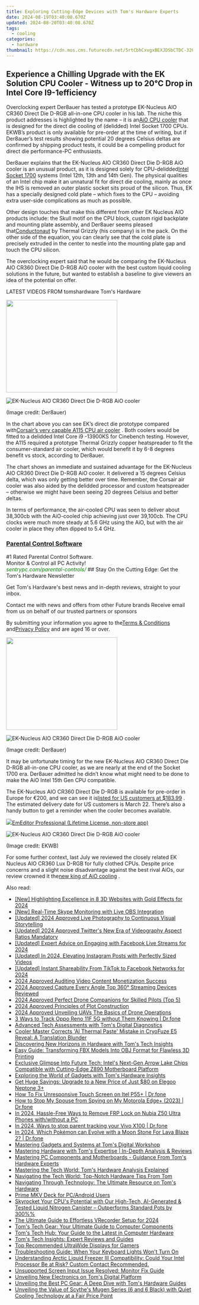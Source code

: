 ```yaml
---
title: Exploring Cutting-Edge Devices with Tom's Hardware Experts
date: 2024-08-19T03:40:08.670Z
updated: 2024-08-20T03:40:08.670Z
tags:
  - cooling
categories:
  - hardware
thumbnail: https://cdn.mos.cms.futurecdn.net/5rtCbhCxvgxBEXJDSbCTDC-320-80.jpg
---
```


## Experience a Chilling Upgrade with the EK Solution CPU Cooler - Witness up to 20°C Drop in Intel Core I9-1efficiency

Overclocking expert Der8auer has tested a prototype EK-Nucleus AIO CR360 Direct Die D-RGB all-in-one CPU cooler in his lab. The niche this product addresses is highlighted by the name – it is an[AiO CPU cooler](https://www.tomshardware.com/reviews/best-cpu-coolers,4181.html) that is designed for the direct die cooling of (delidded) Intel Socket 1700 CPUs. EKWB’s product is only available for pre-order at the time of writing, but if Der8auer’s test results showing potential 20 degrees Celsius deltas are confirmed by shipping product tests, it could be a compelling product for direct die performance-PC enthusiasts.

 Der8auer explains that the EK-Nucleus AIO CR360 Direct Die D-RGB AiO cooler is an unusual product, as it is designed solely for CPU-delidded[Intel Socket 1700](https://www.tomshardware.com/news/amd-takes-jab-at-intel-over-lga1700-platform-longevity) systems (Intel 12th, 13th and 14th Gen). The physical qualities of an Intel chip make it an unnatural fit for direct die cooling, mainly as once the IHS is removed an outer plastic socket sits proud of the silicon. Thus, EK has a specially designed cold plate – which fixes to the CPU – avoiding extra user-side complications as much as possible.

 Other design touches that make this different from other EK Nucleus AIO products include: the Skull motif on the CPU block, custom rigid backplate and mounting plate assembly, and Der8auer seems pleased that[Conductonaut](https://www.tomshardware.com/best-picks/best-thermal-paste) by Thermal Grizzly (his company) is in the pack. On the other side of the equation, you can clearly see that the cold plate is precisely extruded in the center to nestle into the mounting plate gap and touch the CPU silicon.

 The overclocking expert said that he would be comparing the EK-Nucleus AIO CR360 Direct Die D-RGB AiO cooler with the best custom liquid cooling solutions in the future, but wanted to establish a baseline to give viewers an idea of the potential on offer.

 LATEST VIDEOS FROM tomshardware Tom's Hardware

<!-- affiliate ads begin -->
<a href="https://printrendy.pxf.io/c/5597632/1453720/17020" target="_top" id="1453720"><img src="//a.impactradius-go.com/display-ad/17020-1453720" border="0" alt="" width="300" height="250"/></a><img height="0" width="0" src="https://imp.pxf.io/i/5597632/1453720/17020" style="position:absolute;visibility:hidden;" border="0" />
<!-- affiliate ads end -->
![EK-Nucleus AIO CR360 Direct Die D-RGB AiO cooler](https://cdn.mos.cms.futurecdn.net/Mqvy3Y6vrwuksYvcHVpUaJ-320-80.jpg)

 (Image credit: Der8auer)

 In the chart above you can see EK’s direct die prototype compared with[Corsair’s very capable A115 CPU air cooler](https://www.tomshardware.com/pc-components/cooling/corsair-air-a115-cooler-review/2) . Both coolers would be fitted to a delidded Intel Core i9 -13900KS for Cinebench testing. However, the A115 required a prototype Thermal Grizzly copper heatspreader to fit the consumer-standard air cooler, which would benefit it by 6-8 degrees benefit vs stock, according to Der8auer.

 The chart shows an immediate and sustained advantage for the EK-Nucleus AIO CR360 Direct Die D-RGB AiO cooler. It delivered a 15 degrees Celsius delta, which was only getting better over time. Remember, the Corsair air cooler was also aided by the delidded processor and custom heatspreader – otherwise we might have been seeing 20 degrees Celsius and better deltas.

 In terms of performance, the air-cooled CPU was seen to deliver about 38,300cb with the AiO-cooled chip achieving just over 39,100cb. The CPU clocks were much more steady at 5.6 GHz using the AiO, but with the air cooler in place they often dipped to 5.4 GHz.

<!-- affiliate ads begin -->
<h3 id="200610"><a href="https://sentrypc.7eer.net/c/5597632/200610/3022">Parental Control Software</a></h3>
<span class="text-ad-content">
	#1 Rated Parental Control Software.<br/>
	Monitor & Control all PC Activity!<br/>
		<cite style="color:green">sentrypc.com/parental-controls/</cite>
	</span><img height="0" width="0" src="https://sentrypc.7eer.net/i/5597632/200610/3022" style="position:absolute;visibility:hidden;" border="0" />
<!-- affiliate ads end -->
## Stay On the Cutting Edge: Get the Tom's Hardware Newsletter

 Get Tom's Hardware's best news and in-depth reviews, straight to your inbox.

 Contact me with news and offers from other Future brands  Receive email from us on behalf of our trusted partners or sponsors

 By submitting your information you agree to the[Terms & Conditions](https://futureplc.com/terms-conditions/) and[Privacy Policy](https://futureplc.com/privacy-policy/) and are aged 16 or over.

<!-- affiliate ads begin -->
<a href="https://modlily.sjv.io/c/5597632/1997817/17059" target="_top" id="1997817"><img src="//a.impactradius-go.com/display-ad/17059-1997817" border="0" alt="" width="300" height="250"/></a><img height="0" width="0" src="https://imp.pxf.io/i/5597632/1997817/17059" style="position:absolute;visibility:hidden;" border="0" />
<!-- affiliate ads end -->
![EK-Nucleus AIO CR360 Direct Die D-RGB AiO cooler](https://cdn.mos.cms.futurecdn.net/wmRXDJgtnnLnPhD5DLfZMJ-320-80.jpg)

 (Image credit: Der8auer)

 It may be unfortunate timing for the new EK-Nucleus AIO CR360 Direct Die D-RGB all-in-one CPU cooler, as we are nearly at the end of the Socket 1700 era. Der8auer admitted he didn’t know what might need to be done to make the AiO Intel 15th Gen CPU compatible.

 The EK-Nucleus AIO CR360 Direct Die D-RGB is available for pre-order in Europe for €200, and we can see it is[listed for US customers at $183.99](https://www.ekwb.com/shop/ek-nucleus-aio-cr360-direct-die-d-rgb-1700) . The estimated delivery date for US customers is March 22\. There’s also a handy button to get a reminder when the cooler becomes available.

<!-- affiliate ads begin -->
<a href="https://shop.emeditor.com/order/checkout.php?PRODS=4631722&QTY=1&AFFILIATE=108875&CART=1"><img src="https://www.emeditor.com/wp-content/uploads/2023/05/frontpage2-2048x588.webp" border="0">EmEditor Professional (Lifetime License, non-store app)</a>
<!-- affiliate ads end -->
![EK-Nucleus AIO CR360 Direct Die D-RGB AiO cooler](https://cdn.mos.cms.futurecdn.net/DwdkCF27CRpbAtFLxxyV8J-320-80.jpg)

(Image credit: EKWB)

 For some further context, last July we reviewed the closely related EK Nucleus AIO CR360 Lux D-RGB for fully clothed CPUs. Despite price concerns and a slight noise disadvantage against the best rival AiOs, our review crowned it the[new king of AiO cooling](https://www.tomshardware.com/reviews/ek-nucleus-aio-cr360-lux-d-rgb) .


<ins class="adsbygoogle"
     style="display:block"
     data-ad-format="autorelaxed"
     data-ad-client="ca-pub-7571918770474297"
     data-ad-slot="1223367746"></ins>



<ins class="adsbygoogle"
     style="display:block"
     data-ad-client="ca-pub-7571918770474297"
     data-ad-slot="8358498916"
     data-ad-format="auto"
     data-full-width-responsive="true"></ins>

<span class="atpl-alsoreadstyle">Also read:</span>
<div><ul>
<li><a href="https://vp-tips.techidaily.com/new-highlighting-excellence-in-8-3d-websites-with-gold-effects-for-2024/"><u>[New] Highlighting Excellence in 8 3D Websites with Gold Effects for 2024</u></a></li>
<li><a href="https://on-screen-recording.techidaily.com/new-real-time-skype-monitoring-with-live-obs-integration/"><u>[New] Real-Time Skype Monitoring with Live OBS Integration</u></a></li>
<li><a href="https://article-tips.techidaily.com/updated-2024-approved-live-photography-to-continuous-visual-storytelling/"><u>[Updated] 2024 Approved  Live Photography to Continuous Visual Storytelling</u></a></li>
<li><a href="https://twitter-videos.techidaily.com/updated-2024-approved-twitters-new-era-of-videography-aspect-ratios-mandatory/"><u>[Updated] 2024 Approved  Twitter's New Era of Videography  Aspect Ratios Mandatory</u></a></li>
<li><a href="https://facebook-videos.techidaily.com/updated-expert-advice-on-engaging-with-facebook-live-streams-for-2024/"><u>[Updated] Expert Advice on Engaging with Facebook Live Streams for 2024</u></a></li>
<li><a href="https://instagram-video-recordings.techidaily.com/updated-in-2024-elevating-instagram-posts-with-perfectly-sized-videos/"><u>[Updated] In 2024, Elevating Instagram Posts with Perfectly Sized Videos</u></a></li>
<li><a href="https://facebook-clips.techidaily.com/updated-instant-shareability-from-tiktok-to-facebook-networks-for-2024/"><u>[Updated] Instant Shareability From TikTok to Facebook Networks for 2024</u></a></li>
<li><a href="https://youtube-sure.techidaily.com/approved-auditing-video-content-monetization-success/"><u>2024 Approved  Auditing Video Content Monetization Success</u></a></li>
<li><a href="https://extra-lessons.techidaily.com/2024-approved-capture-every-angle-top-360-streaming-devices-reviewed/"><u>2024 Approved  Capture Every Angle  Top 360° Streaming Devices Reviewed</u></a></li>
<li><a href="https://extra-skills.techidaily.com/2024-approved-perfect-drone-companions-for-skilled-pilots-top-5/"><u>2024 Approved  Perfect Drone Companions for Skilled Pilots (Top 5)</u></a></li>
<li><a href="https://article-tips.techidaily.com/2024-approved-principles-of-plot-construction/"><u>2024 Approved  Principles of Plot Construction</u></a></li>
<li><a href="https://some-tips.techidaily.com/2024-approved-unveiling-uavs-the-basics-of-drone-operations/"><u>2024 Approved  Unveiling UAVs  The Basics of Drone Operations</u></a></li>
<li><a href="https://android-location-track.techidaily.com/3-ways-to-track-oppo-reno-11f-5g-without-them-knowing-drfone-by-drfone-virtual-android/"><u>3 Ways to Track Oppo Reno 11F 5G without Them Knowing | Dr.fone</u></a></li>
<li><a href="https://hardware-tips.techidaily.com/advanced-tech-assessments-with-toms-digital-diagnostics/"><u>Advanced Tech Assessments with Tom's Digital Diagnostics</u></a></li>
<li><a href="https://hardware-tips.techidaily.com/cooler-master-corrects-ai-thermal-paste-mistake-in-cryofuze-e5-reveal-a-translation-blunder/"><u>Cooler Master Corrects 'AI Thermal Paste' Mistake in CryoFuze E5 Reveal: A Translation Blunder</u></a></li>
<li><a href="https://hardware-tips.techidaily.com/discovering-new-horizons-in-hardware-with-toms-tech-insights/"><u>Discovering New Horizons in Hardware with Tom's Tech Insights</u></a></li>
<li><a href="https://hardware-tips.techidaily.com/easy-guide-transforming-fbx-models-into-obj-format-for-flawless-3d-printing/"><u>Easy Guide: Transforming FBX Models Into OBJ Format for Flawless 3D Printing</u></a></li>
<li><a href="https://hardware-tips.techidaily.com/exclusive-glimpse-into-future-tech-intels-next-gen-arrow-lake-chips-compatible-with-cutting-edge-z890-motherboard-platform/"><u>Exclusive Glimpse Into Future Tech: Intel's Next-Gen Arrow Lake Chips Compatible with Cutting-Edge Z890 Motherboard Platform</u></a></li>
<li><a href="https://hardware-tips.techidaily.com/exploring-the-world-of-gadgets-with-toms-hardware-insights/"><u>Exploring the World of Gadgets with Tom's Hardware Insights</u></a></li>
<li><a href="https://hardware-tips.techidaily.com/get-huge-savings-upgrade-to-a-new-price-of-just-80-on-elegoo-neptone-3plus/"><u>Get Huge Savings: Upgrade to a New Price of Just $80 on Elegoo Neptone 3+</u></a></li>
<li><a href="https://fix-guide.techidaily.com/how-to-fix-unresponsive-touch-screen-on-itel-p55plus-drfone-by-drfone-fix-android-problems-fix-android-problems/"><u>How To Fix Unresponsive Touch Screen on Itel P55+ | Dr.fone</u></a></li>
<li><a href="https://change-location.techidaily.com/how-to-stop-my-spouse-from-spying-on-my-motorola-edgeplus-2023-drfone-by-drfone-virtual-android/"><u>How to Stop My Spouse from Spying on My Motorola Edge+ (2023) | Dr.fone</u></a></li>
<li><a href="https://bypass-frp.techidaily.com/in-2024-hassle-free-ways-to-remove-frp-lock-on-nubia-z50-ultra-phones-withwithout-a-pc-by-drfone-android/"><u>In 2024, Hassle-Free Ways to Remove FRP Lock on Nubia Z50 Ultra Phones with/without a PC</u></a></li>
<li><a href="https://android-location-track.techidaily.com/in-2024-ways-to-stop-parent-tracking-your-vivo-x100-drfone-by-drfone-virtual-android/"><u>In 2024, Ways to stop parent tracking your Vivo X100 | Dr.fone</u></a></li>
<li><a href="https://android-pokemon-go.techidaily.com/in-2024-which-pokemon-can-evolve-with-a-moon-stone-for-lava-blaze-2-drfone-by-drfone-virtual-android/"><u>In 2024, Which Pokémon can Evolve with a Moon Stone For Lava Blaze 2? | Dr.fone</u></a></li>
<li><a href="https://hardware-tips.techidaily.com/mastering-gadgets-and-systems-at-toms-digital-workshop/"><u>Mastering Gadgets and Systems at Tom's Digital Workshop</u></a></li>
<li><a href="https://hardware-tips.techidaily.com/mastering-hardware-with-toms-expertise-in-depth-analysis-and-reviews/"><u>Mastering Hardware with Tom's Expertise | In-Depth Analysis & Reviews</u></a></li>
<li><a href="https://hardware-tips.techidaily.com/mastering-pc-components-and-motherboards-guidance-from-toms-hardware-experts/"><u>Mastering PC Components and Motherboards - Guidance From Tom's Hardware Experts</u></a></li>
<li><a href="https://hardware-tips.techidaily.com/mastering-the-tech-world-toms-hardware-analysis-explained/"><u>Mastering the Tech World: Tom's Hardware Analysis Explained</u></a></li>
<li><a href="https://hardware-tips.techidaily.com/navigating-the-tech-world-top-notch-hardware-tips-from-tom/"><u>Navigating the Tech World: Top-Notch Hardware Tips From Tom</u></a></li>
<li><a href="https://hardware-tips.techidaily.com/navigating-through-technology-the-ultimate-resource-on-toms-hardware/"><u>Navigating Through Technology: The Ultimate Resource on Tom's Hardware</u></a></li>
<li><a href="https://vp-tips.techidaily.com/prime-mkv-deck-for-pcandroid-users/"><u>Prime MKV Deck for PC/Android Users</u></a></li>
<li><a href="https://hardware-tips.techidaily.com/skyrocket-your-cpus-potential-with-our-high-tech-ai-generated-and-tested-liquid-nitrogen-canister-outperforms-standard-pots-by-300/"><u>Skyrocket Your CPU's Potential with Our High-Tech, AI-Generated & Tested Liquid Nitrogen Canister – Outperforms Standard Pots by 300%%</u></a></li>
<li><a href="https://screen-video-capture.techidaily.com/the-ultimate-guide-to-effortless-vrecorder-setup-for-2024/"><u>The Ultimate Guide to Effortless VRecorder Setup for 2024</u></a></li>
<li><a href="https://hardware-tips.techidaily.com/toms-tech-gear-your-ultimate-guide-to-computer-components/"><u>Tom's Tech Gear: Your Ultimate Guide to Computer Components</u></a></li>
<li><a href="https://hardware-tips.techidaily.com/toms-tech-hub-your-guide-to-the-latest-in-computer-hardware/"><u>Tom's Tech Hub: Your Guide to the Latest in Computer Hardware</u></a></li>
<li><a href="https://hardware-tips.techidaily.com/1723175721551-toms-tech-insights-expert-reviews-and-guides/"><u>Tom's Tech Insights: Expert Reviews and Guides</u></a></li>
<li><a href="https://hardware-tips.techidaily.com/top-recommended-ultrawide-displays-for-gamers/"><u>Top Recommended UltraWide Displays for Gamers</u></a></li>
<li><a href="https://common-error.techidaily.com/troubleshooting-guide-when-your-keyboard-lights-wont-turn-on/"><u>Troubleshooting Guide: When Your Keyboard Lights Won't Turn On</u></a></li>
<li><a href="https://hardware-tips.techidaily.com/understanding-arctic-liquid-freezer-iii-compatibility-could-your-intel-processor-be-at-risk-custom-contact-recommended/"><u>Understanding Arctic Liquid Freezer III Compatibility: Could Your Intel Processor Be at Risk? Custom Contact Recommended.</u></a></li>
<li><a href="https://win-howtos.techidaily.com/unsupported-screen-input-issue-resolved-monitor-fix-guide/"><u>Unsupported Screen Input Issue Resolved: Monitor Fix Guide</u></a></li>
<li><a href="https://hardware-tips.techidaily.com/unveiling-new-electronics-on-toms-digital-platform/"><u>Unveiling New Electronics on Tom's Digital Platform</u></a></li>
<li><a href="https://hardware-tips.techidaily.com/unveiling-the-best-pc-gear-a-deep-dive-with-toms-hardware-guides/"><u>Unveiling the Best PC Gear: A Deep Dive with Tom's Hardware Guides</u></a></li>
<li><a href="https://hardware-tips.techidaily.com/unveiling-the-value-of-scythes-mugen-series-6-and-6-black-with-quiet-cooling-technology-at-a-fair-price-point/"><u>Unveiling the Value of Scythe's Mugen Series (6 and 6 Black) with Quiet Cooling Technology at a Fair Price Point</u></a></li>
</ul></div>
